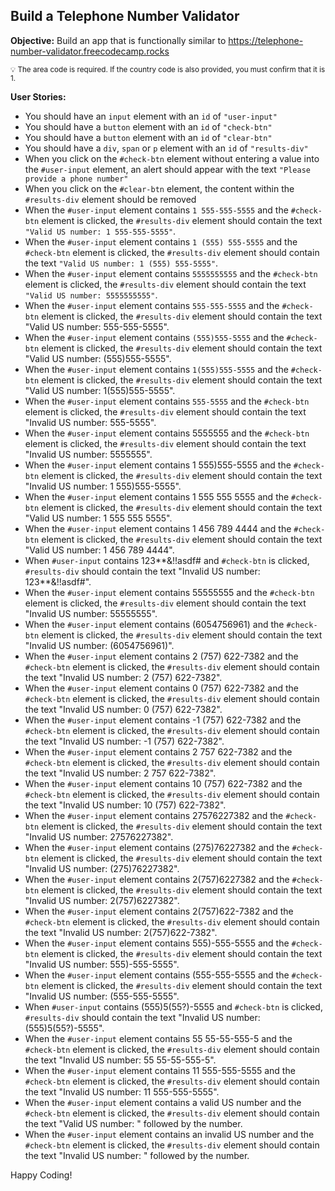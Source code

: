 ## Build a Telephone Number Validator
**Objective:** Build an app that is functionally similar to https://telephone-number-validator.freecodecamp.rocks

<sub>:bulb: The area code is required. If the country code is also provided, you must confirm that it is 1.</sub>

**User Stories:**

- You should have an `input` element with an `id` of `"user-input"`
- You should have a `button` element with an `id` of `"check-btn"`
- You should have a `button` element with an `id` of `"clear-btn"`
- You should have a `div`, `span` or `p` element with an `id` of `"results-div"`
- When you click on the `#check-btn` element without entering a value into the `#user-input` element, an alert should appear with the text `"Please provide a phone number"`
- When you click on the `#clear-btn` element, the content within the `#results-div` element should be removed
- When the `#user-input` element contains `1 555-555-5555` and the `#check-btn` element is clicked, the `#results-div` element should contain the text `"Valid US number: 1 555-555-5555"`.
- When the `#user-input` element contains `1 (555) 555-5555` and the `#check-btn` element is clicked, the `#results-div` element should contain the text `"Valid US number: 1 (555) 555-5555"`.
- When the `#user-input` element contains `5555555555` and the `#check-btn` element is clicked, the `#results-div` element should contain the text `"Valid US number: 5555555555"`.
- When the `#user-input` element contains `555-555-5555` and the `#check-btn` element is clicked, the `#results-div` element should contain the text "Valid US number: 555-555-5555".
- When the `#user-input` element contains `(555)555-5555` and the `#check-btn` element is clicked, the `#results-div` element should contain the text "Valid US number: (555)555-5555".
- When the `#user-input` element contains `1(555)555-5555` and the `#check-btn` element is clicked, the `#results-div` element should contain the text "Valid US number: 1(555)555-5555".
- When the `#user-input` element contains `555-5555` and the `#check-btn` element is clicked, the `#results-div` element should contain the text "Invalid US number: 555-5555".
- When the `#user-input` element contains 5555555 and the `#check-btn` element is clicked, the `#results-div` element should contain the text "Invalid US number: 5555555".
- When the `#user-input` element contains 1 555)555-5555 and the `#check-btn` element is clicked, the `#results-div` element should contain the text "Invalid US number: 1 555)555-5555".
- When the `#user-input` element contains 1 555 555 5555 and the `#check-btn` element is clicked, the `#results-div` element should contain the text "Valid US number: 1 555 555 5555".
- When the `#user-input` element contains 1 456 789 4444 and the `#check-btn` element is clicked, the `#results-div` element should contain the text "Valid US number: 1 456 789 4444".
- When `#user-input` contains 123**&!!asdf# and `#check-btn` is clicked, `#results-div` should contain the text "Invalid US number: 123**&!!asdf#".
- When the `#user-input` element contains 55555555 and the `#check-btn` element is clicked, the `#results-div` element should contain the text "Invalid US number: 55555555".
- When the `#user-input` element contains (6054756961) and the `#check-btn` element is clicked, the `#results-div` element should contain the text "Invalid US number: (6054756961)".
- When the `#user-input` element contains 2 (757) 622-7382 and the `#check-btn` element is clicked, the `#results-div` element should contain the text "Invalid US number: 2 (757) 622-7382".
- When the `#user-input` element contains 0 (757) 622-7382 and the `#check-btn` element is clicked, the `#results-div` element should contain the text "Invalid US number: 0 (757) 622-7382".
- When the `#user-input` element contains -1 (757) 622-7382 and the `#check-btn` element is clicked, the `#results-div` element should contain the text "Invalid US number: -1 (757) 622-7382".
- When the `#user-input` element contains 2 757 622-7382 and the `#check-btn` element is clicked, the `#results-div` element should contain the text "Invalid US number: 2 757 622-7382".
- When the `#user-input` element contains 10 (757) 622-7382 and the `#check-btn` element is clicked, the `#results-div` element should contain the text "Invalid US number: 10 (757) 622-7382".
- When the `#user-input` element contains 27576227382 and the `#check-btn` element is clicked, the `#results-div` element should contain the text "Invalid US number: 27576227382".
- When the `#user-input` element contains (275)76227382 and the `#check-btn` element is clicked, the `#results-div` element should contain the text "Invalid US number: (275)76227382".
- When the `#user-input` element contains 2(757)6227382 and the `#check-btn` element is clicked, the `#results-div` element should contain the text "Invalid US number: 2(757)6227382".
- When the `#user-input` element contains 2(757)622-7382 and the `#check-btn` element is clicked, the `#results-div` element should contain the text "Invalid US number: 2(757)622-7382".
- When the `#user-input` element contains 555)-555-5555 and the `#check-btn` element is clicked, the `#results-div` element should contain the text "Invalid US number: 555)-555-5555".
- When the `#user-input` element contains (555-555-5555 and the `#check-btn` element is clicked, the `#results-div` element should contain the text "Invalid US number: (555-555-5555".
- When `#user-input` contains (555)5(55?)-5555 and `#check-btn` is clicked, `#results-div` should contain the text "Invalid US number: (555)5(55?)-5555".
- When the `#user-input` element contains 55 55-55-555-5 and the `#check-btn` element is clicked, the `#results-div` element should contain the text "Invalid US number: 55 55-55-555-5".
- When the `#user-input` element contains 11 555-555-5555 and the `#check-btn` element is clicked, the `#results-div` element should contain the text "Invalid US number: 11 555-555-5555".
- When the `#user-input` element contains a valid US number and the `#check-btn` element is clicked, the `#results-div` element should contain the text "Valid US number: " followed by the number.
- When the `#user-input` element contains an invalid US number and the `#check-btn` element is clicked, the `#results-div` element should contain the text "Invalid US number: " followed by the number.

Happy Coding!
